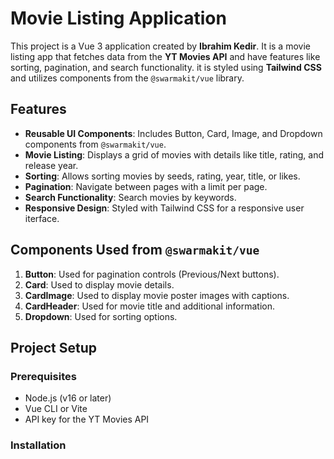 # Movie Listing Application

This project is a Vue 3 application created by **Ibrahim Kedir**. It is a movie listing app that fetches data from the **YT Movies API** and have features like sorting, pagination, and search functionality. it is styled using **Tailwind CSS** and utilizes components from the `@swarmakit/vue` library.

## Features

- **Reusable UI Components**: Includes Button, Card, Image, and Dropdown components from `@swarmakit/vue`.
- **Movie Listing**: Displays a grid of movies with details like title, rating, and release year.
- **Sorting**: Allows sorting movies by seeds, rating, year, title, or likes.
- **Pagination**: Navigate between pages with a limit per page.
- **Search Functionality**: Search movies by keywords.
- **Responsive Design**: Styled with Tailwind CSS for a responsive user iterface.

## Components Used from `@swarmakit/vue`

1. **Button**: Used for pagination controls (Previous/Next buttons).
2. **Card**: Used to display movie details.
3. **CardImage**: Used to display movie poster images with captions.
4. **CardHeader**: Used for movie title and additional information.
5. **Dropdown**: Used for sorting options.

## Project Setup

### Prerequisites

- Node.js (v16 or later)
- Vue CLI or Vite
- API key for the YT Movies API

### Installation
